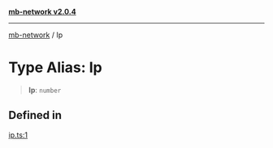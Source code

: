 [**mb-network v2.0.4**](../README.md)

***

[mb-network](../README.md) / Ip

# Type Alias: Ip

> **Ip**: `number`

## Defined in

[ip.ts:1](https://github.com/mbachmann97/mb-network/blob/13e5b592b92af2d2d7b66f6aa710b2b87a7c9e34/src/ip.ts#L1)
